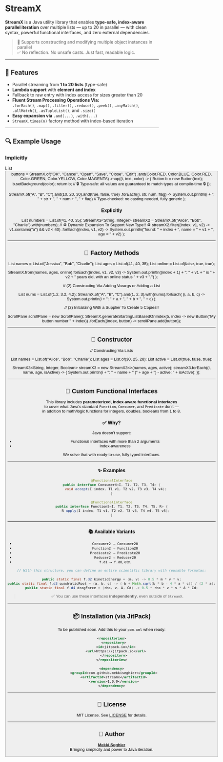# StreamX

**StreamX** is a Java utility library that enables **type-safe, index-aware parallel iteration** over multiple lists — up to 20 in parallel — with clean syntax, powerful functional interfaces, and zero external dependencies.

> 🔧 Supports constructing and modifying multiple object instances in parallel  
> ✅ No reflection. No unsafe casts. Just fast, readable logic.

---

## 🚀 Features

- Parallel streaming from **1 to 20 lists** (type-safe)
- **Lambda support** with **element and index**
- Fallback to raw entry with index access for sizes greater than 20
- **Fluent Stream Processing Operations Via:**  
  `.forEach()`, `.map()`, `.filter()`, `.reduce()`, `.peek()`, `.anyMatch()`, `.allMatch()`, `.asTupleList()`, and `.size()`
- **Easy expansion via** `.and(...)`, `.with(...)`
- `StreamX.times(n)` factory method with index-based iteration

---

## 🔍 Example Usage

### Implicitly

List<Button> buttons = StreamX.of("OK", "Cancel", "Open", "Save", "Close", "Edit")
    .and(Color.RED, Color.BLUE, Color.RED, Color.GREEN, Color.YELLOW, Color.MAGENTA)
    .map((i, text, color) -> {
        Button b = new Button(text);
        b.setBackground(color);
        return b;
        // 🔒 Type-safe: all values are guaranteed to match types at compile-time 🔒
    });


StreamX.of("A", "B", "C").and(10, 20, 30).and(true, false, true)
    .forEach((i, str, num, flag) ->
        System.out.println(i + ": " + str + ", " + num + ", " + flag)
        //  Type-checked: no casting needed, fully generic 
    );


### Explicitly

List<Integer> numbers = List.of(41, 40, 35);
StreamX2<String, Integer> streamX2 = StreamX.of("Alice", "Bob", "Charlie").with(numbers);
// ♻️ Dynamic Expansion To Support New Type!! ♻️
streamX2.filter((index, v1, v2) -> v1.contains("a") && v2 < 40)
    .forEach((index, v1, v2) ->
        System.out.println("found: " + index + ", name = " + v1 + ", age = " + v2)
    );


---

## 🧪 Factory Methods


List<String> names = List.of("Jessica", "Bob", "Charlie");
List<Integer> ages = List.of(41, 40, 35);
List<Boolean> online = List.of(false, true, true);

StreamX.from(names, ages, online).forEach((index, v1, v2, v3) ->
    System.out.println((index + 1) + ": " + v1 + " is " + v2 + 
        " years old, with an online status " + v3 + ".")
);

// (2) Constructing Via Adding Varargs or Adding a List

List<Double> nums = List.of(1.2, 3.2, 4.2);
StreamX.of("A", "B", "C").and(1, 2, 3).with(nums).forEach(
    (i, a, b, c) -> System.out.println(i + ": " + a + ", " + b + ", " + c)
);

// (3) Initializing With a Supplier To Create 5 Copies!!

ScrollPane scrollPane = new ScrollPane();
StreamX.generateStartingListBasedOnIndex(5, index -> new Button("My button number " + index))
    .forEach((index, button) -> scrollPane.add(button));


---

## 🧪 Constructor

// Constructing Via Lists

List<String> names = List.of("Alice", "Bob", "Charlie");
List<Integer> ages = List.of(30, 25, 28);
List<Boolean> active = List.of(true, false, true);

StreamX3<String, Integer, Boolean> streamX3 = new StreamX3<>(names, ages, active);
streamX3.forEach((i, name, age, isActive) -> {
    System.out.println(i + ": " + name + " (" + age + ") - active: " + isActive);
});


---

## 🧠 Custom Functional Interfaces

This library includes **parameterized, index-aware functional interfaces**  
to cover what Java’s standard `Function`, `Consumer`, and `Predicate` don’t —  
in addition to math/logic functions for integers, doubles, booleans from 1 to 8.

### ✅ Why?

Java doesn’t support:

- Functional interfaces with more than 2 arguments
- Index-awareness

We solve that with ready-to-use, fully typed interfaces.

---

### ✨ Examples

```java
@FunctionalInterface
public interface Consumer4<I, T1, T2, T3, T4> {
    void accept(I index, T1 v1, T2 v2, T3 v3, T4 v4);
}

@FunctionalInterface
public interface Function5<I, T1, T2, T3, T4, T5, R> {
    R apply(I index, T1 v1, T2 v2, T3 v3, T4 v4, T5 v5);
}
```

---

### 📚 Available Variants

- `Consumer2` → `Consumer20`
- `Function2` → `Function20`
- `Predicate2` → `Predicate20`
- `Reducer2` → `Reducer20`
- `f.d1` → `f.d8`, etc.

```java
// With this structure, you can define an entire scientific library with reusable formulas:

public static final f.d2 kineticEnergy = (m, v) -> 0.5 * m * v * v;
public static final f.d3 quadraticRoot = (a, b, c) -> (-b + Math.sqrt(b * b - 4 * a * c)) / (2 * a);
public static final f.d4 dragForce = (rho, v, A, Cd) -> 0.5 * rho * v * v * A * Cd;
```

> ✅ You can use these interfaces **independently**, even outside of `StreamX`.

---

## 📦 Installation (via JitPack)

To be published soon. Add this to your `pom.xml` when ready:

```xml
<repositories>
  <repository>
    <id>jitpack.io</id>
    <url>https://jitpack.io</url>
  </repository>
</repositories>

<dependency>
  <groupId>com.github.mekkiseghier</groupId>
  <artifactId>streamx</artifactId>
  <version>1.0.0</version>
</dependency>
```

---

## 📝 License

MIT License. See [LICENSE](./LICENSE) for details.

---

## 👤 Author

**[Mekki Seghier](https://github.com/mekkiseghier)**  
Bringing simplicity and power to Java iteration.